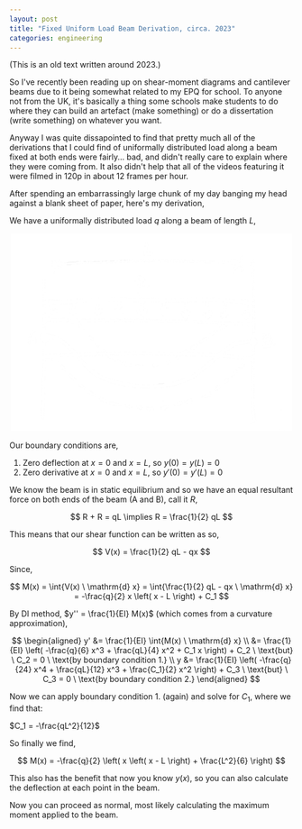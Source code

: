 ```yaml
---
layout: post
title: "Fixed Uniform Load Beam Derivation, circa. 2023"
categories: engineering
---
```


(This is an old text written around 2023.)

So I've recently been reading up on shear-moment diagrams and cantilever beams due to it being somewhat related to my EPQ for school. To anyone not from the UK, it's basically a thing some schools make students to do where they can build an artefact (make something) or do a dissertation (write something) on whatever you want.

Anyway I was quite dissapointed to find that pretty much all of the derivations that I could find of uniformally distributed load along a beam fixed at both ends were fairly... bad, and didn't really care to explain where they were coming from. It also didn't help that all of the videos featuring it were filmed in 120p in about 12 frames per hour.

After spending an embarrassingly large chunk of my day banging my head against a blank sheet of paper, here's my derivation,

We have a uniformally distributed load $q$ along a beam of length $L$,

<p style="text-align: center;">
	<img src="/assets/img/beam_derivation.png" width="500">
</p>

Our boundary conditions are,
1. Zero deflection at $x = 0$ and $x = L$, so $y(0) = y(L) = 0$
2. Zero derivative at $x = 0$ and $x = L$, so $y'(0) = y'(L) = 0$

We know the beam is in static equilibrium and so we have an equal resultant force on both ends of the beam (A and B), call it $R$,

$$
R + R = qL \implies R = \frac{1}{2} qL
$$

This means that our shear function can be written as so,

$$
V(x) = \frac{1}{2} qL - qx
$$

Since,

$$
M(x) = \int{V(x) \ \mathrm{d} x} = \int{\frac{1}{2} qL - qx \ \mathrm{d} x} = -\frac{q}{2} x \left( x - L \right) + C_1
$$

By DI method, $y'' = \frac{1}{EI} M(x)$ (which comes from a curvature approximation),

$$
\begin{aligned}
y' &= \frac{1}{EI} \int{M(x) \ \mathrm{d} x} \\
&= \frac{1}{EI} \left( -\frac{q}{6} x^3 + \frac{qL}{4} x^2 + C_1 x \right) + C_2 \ \text{but} \ C_2 = 0 \ \text{by boundary condition 1.} \\
y &= \frac{1}{EI} \left( -\frac{q}{24} x^4 + \frac{qL}{12} x^3 + \frac{C_1}{2} x^2 \right) + C_3 \ \text{but} \ C_3 = 0 \ \text{by boundary condition 2.}
\end{aligned}
$$

Now we can apply boundary condition 1. (again) and solve for $C_1$, where we find that:

$C_1 = -\frac{qL^2}{12}$

So finally we find,

$$
M(x) = -\frac{q}{2} \left( x \left( x - L \right) + \frac{L^2}{6} \right)
$$

This also has the benefit that now you know $y(x)$, so you can also calculate the deflection at each point in the beam.

Now you can proceed as normal, most likely calculating the maximum moment applied to the beam.
